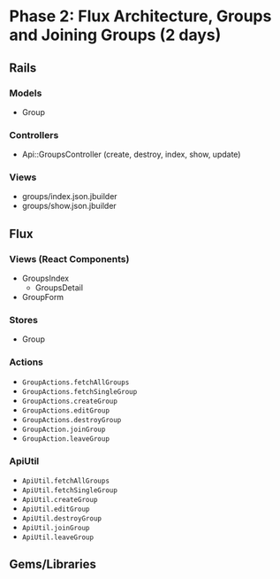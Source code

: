 # Phase 2: Flux Architecture, Groups and Joining Groups (2 days)

## Rails
### Models
* Group

### Controllers
* Api::GroupsController (create, destroy, index, show, update)

### Views
* groups/index.json.jbuilder
* groups/show.json.jbuilder

## Flux
### Views (React Components)
* GroupsIndex
  - GroupsDetail
* GroupForm

### Stores
* Group

### Actions
* `GroupActions.fetchAllGroups`
* `GroupActions.fetchSingleGroup`
* `GroupActions.createGroup`
* `GroupActions.editGroup`
* `GroupActions.destroyGroup`
* `GroupAction.joinGroup`
* `GroupAction.leaveGroup`

### ApiUtil
* `ApiUtil.fetchAllGroups`
* `ApiUtil.fetchSingleGroup`
* `ApiUtil.createGroup`
* `ApiUtil.editGroup`
* `ApiUtil.destroyGroup`
* `ApiUtil.joinGroup`
* `ApiUtil.leaveGroup`

## Gems/Libraries

